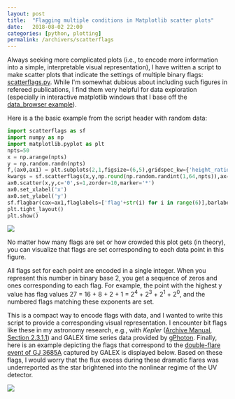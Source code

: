 ```yaml
---
layout: post
title:  "Flagging multiple conditions in Matplotlib scatter plots"
date:   2018-08-02 22:00
categories: [python, plotting]
permalink: /archivers/scatterflags
---
```


Always seeking more complicated plots (i.e., to encode more information into a simple, interpretable visual representation), I have written a script to make scatter plots that indicate the settings of multiple binary flags: [scatterflags.py](https://github.com/keatonb/scatterflags). While I'm somewhat dubious about including such figures in refereed publications, I find them very helpful for data exploration (especially in interactive matplotlib windows that I base off the [data_browser example](https://matplotlib.org/examples/event_handling/data_browser.html)).

Here is a the basic example from the script header with random data:

```python
import scatterflags as sf
import numpy as np
import matplotlib.pyplot as plt
npts=50
x = np.arange(npts)
y = np.random.randn(npts)
f,(ax0,ax1) = plt.subplots(2,1,figsize=(6,5),gridspec_kw={'height_ratios':[4,1]})
kwargs = sf.scatterflags(x,y,np.round(np.random.randint(1,64,npts)),ax=ax0)
ax0.scatter(x,y,c='0',s=1,zorder=10,marker='*')
ax0.set_xlabel('x')
ax0.set_ylabel('y')
sf.flagbar(cax=ax1,flaglabels=['flag'+str(i) for i in range(6)],barlabel='flags',**kwargs)
plt.tight_layout()
plt.show()
```
<img src="http://keatonb.github.io/img/scatterflagsexample.png" />

No matter how many flags are set or how crowded this plot gets (in theory), you can visualize that flags are set corresponding to each data point in this figure.

All flags set for each point are encoded in a single integer.  When you represent this number in binary base 2, you get a sequence of zeros and ones corresponding to each flag.  For example, the point with the highest y value has flag values 27 = 16 + 8 + 2 + 1 = 2<sup>4</sup> + 2<sup>3</sup> + 2<sup>1</sup> + 2<sup>0</sup>, and the numbered flags matching these exponents are set.

This is a compact way to encode flags with data, and I wanted to write this script to provide a corresponding visual representation. I encounter bit flags like these in my astronomy research, e.g., with *Kepler* ([Archive Manual, Section 2.3.1.1](https://archive.stsci.edu/kepler/manuals/archive_manual.pdf)) and GALEX time series data provided by [gPhoton](https://github.com/cmillion/gPhoton/blob/master/docs/UserGuide.md).  Finally, here is an example depicting the flags that correspond to the [double-flare event of GJ 3685A](https://archive.stsci.edu/prepds/gphoton/lightcurves.html) captured by GALEX is displayed below.  Based on these flags, I would worry that the flux excess during these dramatic flares was underreported as the star brightened into the nonlinear regime of the UV detector.

<img src="http://keatonb.github.io/img/GJ3685A.png" />




